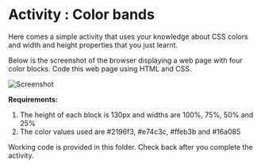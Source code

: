 # Activity : Color bands

Here comes a simple activity that uses your knowledge about CSS colors and width and height properties that you just learnt.

Below is the screenshot of the browser displaying a web page with four color blocks. Code this web page using HTML and CSS.

![Screenshot](https://user-images.githubusercontent.com/74656238/114280704-2dbb9600-9a58-11eb-9603-3ffe010a58c5.png)

**Requirements:**

1. The height of each block is 130px and widths are 100%, 75%, 50% and 25%
2. The color values used are #2196f3, #e74c3c, #ffeb3b and #16a085

Working code is provided in this folder. Check back after you complete the activity.
